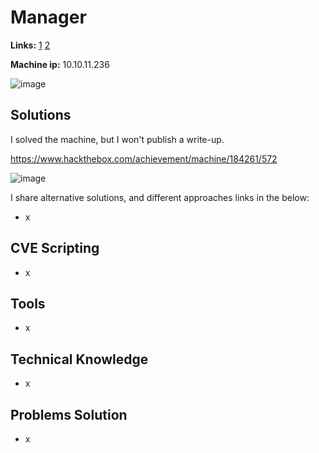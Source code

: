 # Manager

**Links:** [1](https://www.hackthebox.com/machines/Manager)  [2](https://app.hackthebox.com/machines/Manager)

**Machine ip:** 10.10.11.236

![image](https://github.com/h4md153v63n/CTFs/assets/5091265/d7274eef-52be-4d6a-9e0c-f30315117072)


## Solutions
I solved the machine, but I won't publish a write-up. 

https://www.hackthebox.com/achievement/machine/184261/572

![image](https://github.com/h4md153v63n/CTFs/assets/5091265/0353ad6d-96fe-4a83-ba6f-f716a337af9a)

I share alternative solutions, and different approaches links in the below:
+ x


## CVE Scripting
+ x


## Tools
+ x


## Technical Knowledge
+ x


## Problems Solution
+ x

